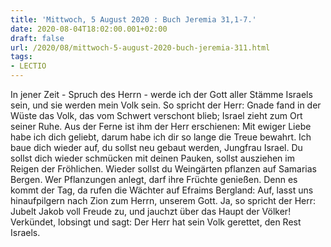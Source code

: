 ```yaml
---
title: 'Mittwoch, 5 August 2020 : Buch Jeremia 31,1-7.'
date: 2020-08-04T18:02:00.001+02:00
draft: false
url: /2020/08/mittwoch-5-august-2020-buch-jeremia-311.html
tags: 
- LECTIO
---
```


In jener Zeit - Spruch des Herrn - werde ich der Gott aller Stämme Israels sein, und sie werden mein Volk sein. So spricht der Herr: Gnade fand in der Wüste das Volk, das vom Schwert verschont blieb; Israel zieht zum Ort seiner Ruhe. Aus der Ferne ist ihm der Herr erschienen: Mit ewiger Liebe habe ich dich geliebt, darum habe ich dir so lange die Treue bewahrt. Ich baue dich wieder auf, du sollst neu gebaut werden, Jungfrau Israel. Du sollst dich wieder schmücken mit deinen Pauken, sollst ausziehen im Reigen der Fröhlichen. Wieder sollst du Weingärten pflanzen auf Samarias Bergen. Wer Pflanzungen anlegt, darf ihre Früchte genießen. Denn es kommt der Tag, da rufen die Wächter auf Efraims Bergland: Auf, lasst uns hinaufpilgern nach Zion zum Herrn, unserem Gott. Ja, so spricht der Herr: Jubelt Jakob voll Freude zu, und jauchzt über das Haupt der Völker! Verkündet, lobsingt und sagt: Der Herr hat sein Volk gerettet, den Rest Israels.
